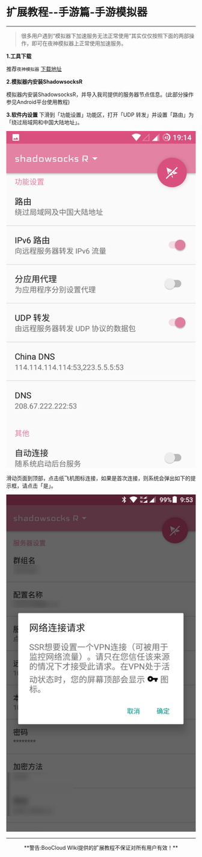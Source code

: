 # 扩展教程--手游篇-手游模拟器

---

>很多用户遇到“模拟器下加速服务无法正常使用”其实仅仅按照下面的两部操作，即可在夜神模拟器上正常使用加速服务。

**1.工具下载**

推荐`夜神模拟器`     [下载地址](https://www.yeshen.com/)

**2.模拟器内安装ShadowsocksR**

模拟器内安装ShadowsocksR，并导入我司提供的服务器节点信息。(此部分操作参见Android平台使用教程)

**3.软件内设置**
下滑到「功能设置」功能区，打开「UDP 转发」并设置「路由」为「绕过局域网和中国大陆地址」。

![](/img/howtouse/android07.png)

滑动页面到顶部，点击纸飞机图标连接，如果是首次连接，则系统会弹出如下的提示框，请点击「是」。

![](/img/howtouse/android08.png)

---

<center>**警告:BooCloud WIki提供的扩展教程不保证对所有用户有效！**</center>
